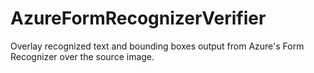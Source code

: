 # AzureFormRecognizerVerifier
Overlay recognized text and bounding boxes output from Azure's Form Recognizer over the source image.
